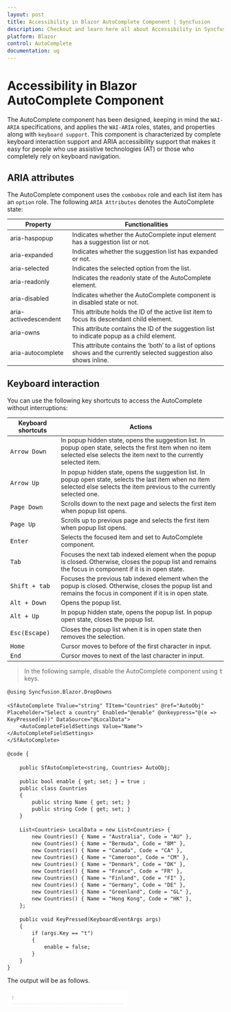 ```yaml
---
layout: post
title: Accessibility in Blazor AutoComplete Component | Syncfusion
description: Checkout and learn here all about Accessibility in Syncfusion Blazor AutoComplete component and more.
platform: Blazor
control: AutoComplete
documentation: ug
---
```


# Accessibility in Blazor AutoComplete Component

The AutoComplete component has been designed, keeping in mind the `WAI-ARIA` specifications,
and applies the `WAI-ARIA` roles, states, and properties along with `keyboard support`. This component is characterized by complete keyboard interaction support and ARIA accessibility support that makes it easy for people who use assistive technologies (AT) or those who completely rely on keyboard navigation.

## ARIA attributes

The AutoComplete component uses the `combobox` role and each list item has an `option` role. The following
`ARIA Attributes` denotes the AutoComplete state:

| **Property** | **Functionalities** |
| --- | --- |
| aria-haspopup | Indicates whether the AutoComplete input element has a suggestion list or not. |
| aria-expanded | Indicates whether the suggestion list has expanded or not. |
| aria-selected | Indicates the selected option from the list. |
| aria-readonly | Indicates the readonly state of the AutoComplete element. |
| aria-disabled | Indicates whether the AutoComplete component is in disabled state or not.|
| aria-activedescendent | This attribute holds the ID of the active list item to focus its descendant child element. |
| aria-owns | This attribute contains the ID of the suggestion list to indicate popup as a child element. |
| aria-autocomplete | This attribute contains the ‘both’ to a list of options shows and the currently selected suggestion also shows inline. |

## Keyboard interaction

You can use the following key shortcuts to access the AutoComplete without interruptions:

| **Keyboard shortcuts** | **Actions** |
| --- | --- |
| <kbd>Arrow Down</kbd> | In popup hidden state, opens the suggestion list. In popup open state, selects the first item when no item selected else selects the item next to the currently selected item. |
| <kbd>Arrow Up</kbd> | In popup hidden state, opens the suggestion list. In popup open state, selects the last item when no item selected else selects the item previous to the currently selected one. |
| <kbd>Page Down</kbd> | Scrolls down to the next page and selects the first item when popup list opens. |
| <kbd>Page Up</kbd> | Scrolls up to previous page and selects the first item when popup list opens. |
| <kbd>Enter</kbd> | Selects the focused item and set to AutoComplete component. |
| <kbd>Tab</kbd> | Focuses the next tab indexed element when the popup is closed. Otherwise, closes the popup list and remains the focus in component if it is in open state. |
| <kbd>Shift + tab </kbd> | Focuses the previous tab indexed element when the popup is closed.  Otherwise, closes the popup list and remains the focus in component if it is in open state. |
| <kbd>Alt + Down</kbd> | Opens the popup list. |
| <kbd>Alt + Up</kbd> | In popup hidden state, opens the popup list. In popup open state, closes the popup list. |
| <kbd>Esc(Escape)</kbd> | Closes the popup list when it is in open state then removes the selection. |
| <kbd>Home</kbd> | Cursor moves to before of the first character in input. |
| <kbd>End</kbd> | Cursor moves to next of the last character in input. |

> In the following sample, disable the AutoComplete component using <kbd>t</kbd> keys.

```cshtml
@using Syncfusion.Blazor.DropDowns

<SfAutoComplete TValue="string" TItem="Countries" @ref="AutoObj" Placeholder="Select a country" Enabled="@enable" @onkeypress="@(e => KeyPressed(e))" DataSource="@LocalData">
    <AutoCompleteFieldSettings Value="Name"></AutoCompleteFieldSettings>
</SfAutoComplete>

@code {

    public SfAutoComplete<string, Countries> AutoObj;

    public bool enable { get; set; } = true ;
    public class Countries
    {
        public string Name { get; set; }
        public string Code { get; set; }
    }

    List<Countries> LocalData = new List<Countries> {
        new Countries() { Name = "Australia", Code = "AU" },
        new Countries() { Name = "Bermuda", Code = "BM" },
        new Countries() { Name = "Canada", Code = "CA" },
        new Countries() { Name = "Cameroon", Code = "CM" },
        new Countries() { Name = "Denmark", Code = "DK" },
        new Countries() { Name = "France", Code = "FR" },
        new Countries() { Name = "Finland", Code = "FI" },
        new Countries() { Name = "Germany", Code = "DE" },
        new Countries() { Name = "Greenland", Code = "GL" },
        new Countries() { Name = "Hong Kong", Code = "HK" },
    };

    public void KeyPressed(KeyboardEventArgs args)
    {
        if (args.Key == "t")
        {
            enable = false;
        }
    }
}
```

The output will be as follows.

![AutoComplete](./images/accessibility.png)